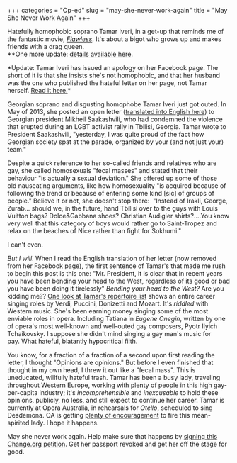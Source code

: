 +++
categories = "Op-ed"
slug = "may-she-never-work-again"
title = "May She Never Work Again"
+++

<p></p><div class="intro">Hatefully homophobic soprano Tamar Iveri, in a get-up that reminds me of the fantastic movie,&nbsp;<a href="http://www.imdb.com/title/tt0155711/" target="_blank"><em>Flawless</em></a>. It's about a bigot who grows up and makes friends with a drag queen.</div>
**One more update: <a href="/desdemona-down/" target="_blank">details available here</a>.<p></p><p>*Update: Tamar Iveri has issued an apology on her Facebook page. The short of it is that she insists she's not homophobic, and that her husband was the one who published the hateful letter&nbsp;on her page, not Tamar herself. <a href="https://www.facebook.com/tamariverisoprano/posts/10152123104307204?fref=nf" target="_blank">Read it here.</a>*</p><p>Georgian soprano and disgusting homophobe Tamar Iveri just got outed. In May of 2013, she posted an open letter (<a href="http://identoba.files.wordpress.com/2013/05/letter-of-ms-iveri-to-president-of-georgia_english.pdf" target="_blank">translated into English here</a>) to Georgian president&nbsp;Mikheil Saakashvili, who had condemned the violence that erupted during an LGBT activist rally&nbsp;in Tbilisi, Georgia. Tamar wrote to President Saakashvili, "yesterday, I was quite proud of the fact how Georgian society spat at the parade, organized by your (and not just your) team."</p><p>Despite a quick reference to her so-called friends and relatives who are gay, she called homosexuals "fecal masses" and stated that&nbsp;their behaviour&nbsp;"is actually a sexual deviation." She offered up some of&nbsp;those old&nbsp;nauseating&nbsp;arguments, like how homosexuality "is acquired because of following the trend or because of entering some kind [sic] of groups of people." Believe it or not, she doesn't stop there: &nbsp;"Instead of Irakli, George, Zurab... should we, in the future, hand Tbilisi over to the guys with Louis Vuitton bags? Dolce&amp;Gabbana shoes? Christian Audigier shirts?....You know very well that this category of boys would rather go to Saint-Tropez and relax on the beaches of Nice rather than fight for Sokhumi."</p><p>I can't even.</p><p><em>But I will</em>. When I read the English translation of her letter (now removed from her Facebook page), the first sentence of Tamar's that made me rush to begin this post is this one: "Mr. President, it is clear that in recent years you have been bending your head to the West, regardless of its good or bad you have been doing it tirelessly"&nbsp;<em>Bending your head to the West?&nbsp;</em>Are you kidding me??&nbsp;<a href="http://www.tamariveri.com/repertoire.htm" target="_blank">One look at Tamar's repertoire list</a>&nbsp;shows an entire career singing roles by Verdi, Puccini, Donizetti and Mozart. It's <em>riddled</em> with Western music. She's been earning money singing some of the most enviable roles in opera. Including Tatiana in&nbsp;<em>Eugene Onegin</em>, written by one of opera's most well-known and well-outed gay composers, Pyotr Ilyich Tchaikovsky. I suppose she didn't mind singing a gay man's music for pay.&nbsp;What hateful, blatantly hypocritical filth.</p><p>You know, for a fraction of a fraction of a second upon first reading the letter, I thought "Opinions are opinions." But before I even finished that thought in my own head, I threw it out like a "fecal mass". This is uneducated, willfully hateful trash. Tamar has been a busy lady, traveling throughout Western Europe, working with plenty of people in this high gay-per-capita industry; it's <em>incomprehensible</em> and&nbsp;<em>inexcusable</em> to hold these opinions, publicly, no less, and still expect to continue her career.&nbsp;Tamar is currently at Opera Australia, in rehearsals for&nbsp;<em>Otello</em>, scheduled to sing Desdemona.&nbsp;OA is getting <a href="http://www.smh.com.au/entertainment/opera/pressure-on-opera-australia-to-sack-soprano-over-homophobic-comments-20140620-zsgrj.html" target="_blank">plenty of encouragement</a> to fire this mean-spirited lady. I hope it happens.</p><p>May she never work again.&nbsp;Help make sure that happens by <a href="http://www.change.org/petitions/opera-australia-revoke-tamar-iveri-s-passport-and-visa-to-work-in-australia-immediately-and-irrevocably-hate-has-no-place-in-the-entertainment-industry-or-indeed-anywhere-in-the-world?share_id=SaHWLkhAdo&amp;utm_campaign=autopublish&amp;utm_medium=facebook&amp;utm_source=share_petition" target="_blank">signing this Change.org petition</a>. Get her passport revoked and get her off the stage for good.</p>
